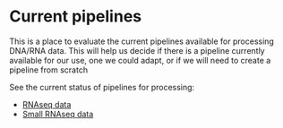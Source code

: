 # Current pipelines

This is a place to evaluate the current pipelines available for processing DNA/RNA data. This will help us decide if there is a pipeline currently available for our use, one we could adapt, or if we will need to create a pipeline from scratch

See the current status of pipelines for processing:

- [RNAseq data](RNAseq_pipelines_current_status.md)
- [Small RNAseq data](small_RNAseq_pipelines_current_status.md)
